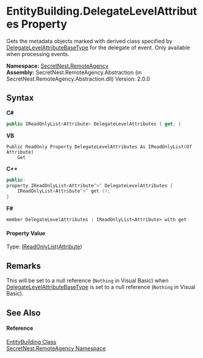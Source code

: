 # EntityBuilding.DelegateLevelAttributes Property 
 

Gets the metadata objects marked with derived class specified by <a href="P_SecretNest_RemoteAgency_EntityCodeBuilderBase_DelegateLevelAttributeBaseType">DelegateLevelAttributeBaseType</a> for the delegate of event. Only available when processing events.

**Namespace:**&nbsp;<a href="N_SecretNest_RemoteAgency">SecretNest.RemoteAgency</a><br />**Assembly:**&nbsp;SecretNest.RemoteAgency.Abstraction (in SecretNest.RemoteAgency.Abstraction.dll) Version: 2.0.0

## Syntax

**C#**<br />
``` C#
public IReadOnlyList<Attribute> DelegateLevelAttributes { get; }
```

**VB**<br />
``` VB
Public ReadOnly Property DelegateLevelAttributes As IReadOnlyList(Of Attribute)
	Get
```

**C++**<br />
``` C++
public:
property IReadOnlyList<Attribute^>^ DelegateLevelAttributes {
	IReadOnlyList<Attribute^>^ get ();
}
```

**F#**<br />
``` F#
member DelegateLevelAttributes : IReadOnlyList<Attribute> with get

```


#### Property Value
Type: <a href="https://docs.microsoft.com/dotnet/api/system.collections.generic.ireadonlylist-1" target="_blank">IReadOnlyList</a>(<a href="https://docs.microsoft.com/dotnet/api/system.attribute" target="_blank">Attribute</a>)

## Remarks
This will be set to a null reference (`Nothing` in Visual Basic) when <a href="P_SecretNest_RemoteAgency_EntityCodeBuilderBase_DelegateLevelAttributeBaseType">DelegateLevelAttributeBaseType</a> is set to a null reference (`Nothing` in Visual Basic).

## See Also


#### Reference
<a href="T_SecretNest_RemoteAgency_EntityBuilding">EntityBuilding Class</a><br /><a href="N_SecretNest_RemoteAgency">SecretNest.RemoteAgency Namespace</a><br />